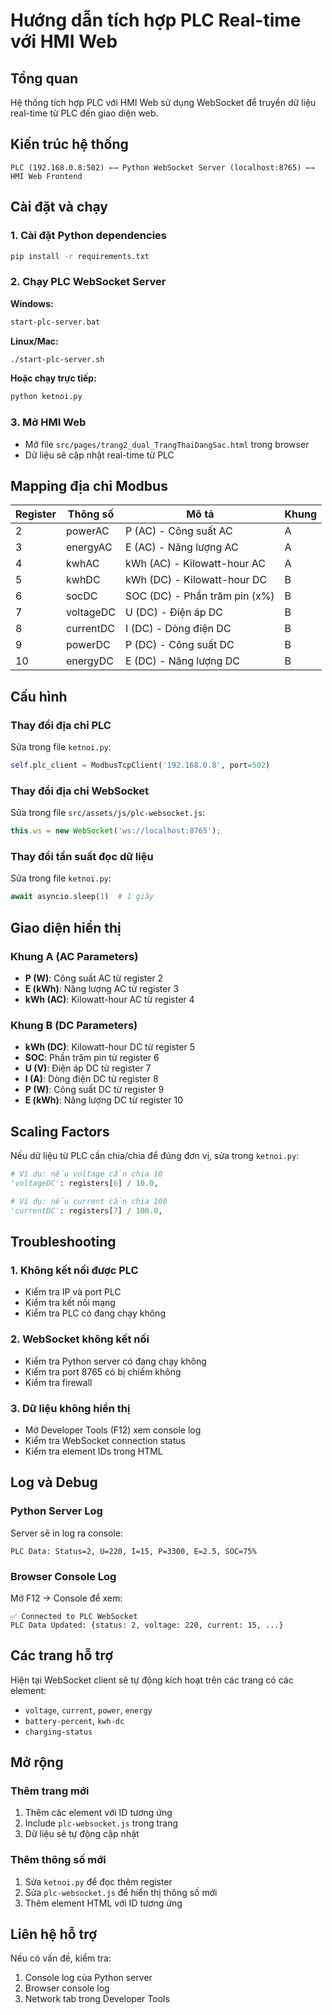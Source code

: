 # Hướng dẫn tích hợp PLC Real-time với HMI Web

## Tổng quan
Hệ thống tích hợp PLC với HMI Web sử dụng WebSocket để truyền dữ liệu real-time từ PLC đến giao diện web.

## Kiến trúc hệ thống
```
PLC (192.168.0.8:502) ←→ Python WebSocket Server (localhost:8765) ←→ HMI Web Frontend
```

## Cài đặt và chạy

### 1. Cài đặt Python dependencies
```bash
pip install -r requirements.txt
```

### 2. Chạy PLC WebSocket Server

**Windows:**
```bash
start-plc-server.bat
```

**Linux/Mac:**
```bash
./start-plc-server.sh
```

**Hoặc chạy trực tiếp:**
```bash
python ketnoi.py
```

### 3. Mở HMI Web
- Mở file `src/pages/trang2_dual_TrangThaiDangSac.html` trong browser
- Dữ liệu sẽ cập nhật real-time từ PLC

## Mapping địa chỉ Modbus

| Register | Thông số | Mô tả | Khung |
|----------|----------|-------|-------|
| 2 | powerAC | P (AC) - Công suất AC | A |
| 3 | energyAC | E (AC) - Năng lượng AC | A |
| 4 | kwhAC | kWh (AC) - Kilowatt-hour AC | A |
| 5 | kwhDC | kWh (DC) - Kilowatt-hour DC | B |
| 6 | socDC | SOC (DC) - Phần trăm pin (x%) | B |
| 7 | voltageDC | U (DC) - Điện áp DC | B |
| 8 | currentDC | I (DC) - Dòng điện DC | B |
| 9 | powerDC | P (DC) - Công suất DC | B |
| 10 | energyDC | E (DC) - Năng lượng DC | B |

## Cấu hình

### Thay đổi địa chỉ PLC
Sửa trong file `ketnoi.py`:
```python
self.plc_client = ModbusTcpClient('192.168.0.8', port=502)
```

### Thay đổi địa chỉ WebSocket
Sửa trong file `src/assets/js/plc-websocket.js`:
```javascript
this.ws = new WebSocket('ws://localhost:8765');
```

### Thay đổi tần suất đọc dữ liệu
Sửa trong file `ketnoi.py`:
```python
await asyncio.sleep(1)  # 1 giây
```

## Giao diện hiển thị

### Khung A (AC Parameters)
- **P (W)**: Công suất AC từ register 2
- **E (kWh)**: Năng lượng AC từ register 3  
- **kWh (AC)**: Kilowatt-hour AC từ register 4

### Khung B (DC Parameters)
- **kWh (DC)**: Kilowatt-hour DC từ register 5
- **SOC**: Phần trăm pin từ register 6
- **U (V)**: Điện áp DC từ register 7
- **I (A)**: Dòng điện DC từ register 8
- **P (W)**: Công suất DC từ register 9
- **E (kWh)**: Năng lượng DC từ register 10

## Scaling Factors

Nếu dữ liệu từ PLC cần chia/chia để đúng đơn vị, sửa trong `ketnoi.py`:

```python
# Ví dụ: nếu voltage cần chia 10
'voltageDC': registers[6] / 10.0,

# Ví dụ: nếu current cần chia 100  
'currentDC': registers[7] / 100.0,
```

## Troubleshooting

### 1. Không kết nối được PLC
- Kiểm tra IP và port PLC
- Kiểm tra kết nối mạng
- Kiểm tra PLC có đang chạy không

### 2. WebSocket không kết nối
- Kiểm tra Python server có đang chạy không
- Kiểm tra port 8765 có bị chiếm không
- Kiểm tra firewall

### 3. Dữ liệu không hiển thị
- Mở Developer Tools (F12) xem console log
- Kiểm tra WebSocket connection status
- Kiểm tra element IDs trong HTML

## Log và Debug

### Python Server Log
Server sẽ in log ra console:
```
PLC Data: Status=2, U=220, I=15, P=3300, E=2.5, SOC=75%
```

### Browser Console Log
Mở F12 → Console để xem:
```
✅ Connected to PLC WebSocket
PLC Data Updated: {status: 2, voltage: 220, current: 15, ...}
```

## Các trang hỗ trợ

Hiện tại WebSocket client sẽ tự động kích hoạt trên các trang có các element:
- `voltage`, `current`, `power`, `energy`
- `battery-percent`, `kwh-dc`
- `charging-status`

## Mở rộng

### Thêm trang mới
1. Thêm các element với ID tương ứng
2. Include `plc-websocket.js` trong trang
3. Dữ liệu sẽ tự động cập nhật

### Thêm thông số mới
1. Sửa `ketnoi.py` để đọc thêm register
2. Sửa `plc-websocket.js` để hiển thị thông số mới
3. Thêm element HTML với ID tương ứng

## Liên hệ hỗ trợ
Nếu có vấn đề, kiểm tra:
1. Console log của Python server
2. Browser console log
3. Network tab trong Developer Tools
